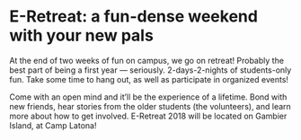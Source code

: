 # E-Retreat: a fun-dense weekend with your new pals

At the end of two weeks of fun on campus, we go on retreat! Probably the best part of being a first year — seriously. 2-days-2-nights of students-only fun. Take some time to hang out, as well as participate in organized events!

Come with an open mind and it’ll be the experience of a lifetime. Bond with new friends, hear stories from the older students (the volunteers), and learn more about how to get involved. E-Retreat 2018 will be located on Gambier Island, at Camp Latona!
